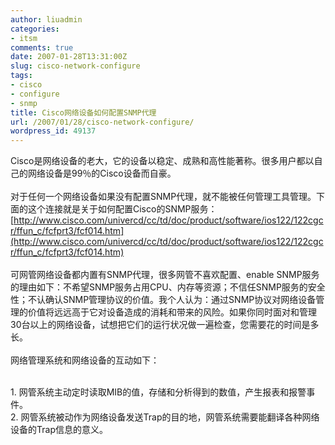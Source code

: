 ```yaml
---
author: liuadmin
categories:
- itsm
comments: true
date: 2007-01-28T13:31:00Z
slug: cisco-network-configure
tags:
- cisco
- configure
- snmp
title: Cisco网络设备如何配置SNMP代理
url: /2007/01/28/cisco-network-configure/
wordpress_id: 49137
---
```


Cisco是网络设备的老大，它的设备以稳定、成熟和高性能著称。很多用户都以自己的网络设备是99％的Cisco设备而自豪。<br /><br />对于任何一个网络设备如果没有配置SNMP代理，就不能被任何管理工具管理。下面的这个连接就是关于如何配置Cisco的SNMP服务：[http://www.cisco.com/univercd/cc/td/doc/product/software/ios122/122cgcr/ffun_c/fcfprt3/fcf014.htm](http://www.cisco.com/univercd/cc/td/doc/product/software/ios122/122cgcr/ffun_c/fcfprt3/fcf014.htm)<br /><br />可网管网络设备都内置有SNMP代理，很多网管不喜欢配置、enable SNMP服务的理由如下：不希望SNMP服务占用CPU、内存等资源；不信任SNMP服务的安全性；不认确认SNMP管理协议的价值。我个人认为：通过SNMP协议对网络设备管理的价值将远远高于它对设备造成的消耗和带来的风险。如果你同时面对和管理30台以上的网络设备，试想把它们的运行状况做一遍检查，您需要花的时间是多长。<br /><br />网络管理系统和网络设备的互动如下：<br />

<br />	
  1. 网管系统主动定时读取MIB的值，存储和分析得到的数值，产生报表和报警事件。
<br />	
  2. 网管系统被动作为网络设备发送Trap的目的地，网管系统需要能翻译各种网络设备的Trap信息的意义。
<br />


